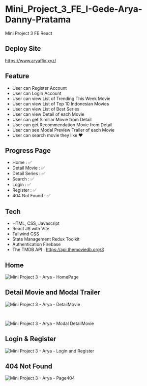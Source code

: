 # Mini_Project_3_FE_I-Gede-Arya-Danny-Pratama
Mini Project 3 FE React

## Deploy Site
https://www.aryaflix.xyz/

## Feature
- User can Register Account
- User can Login Account
- User can view List of Trending This Week Movie
- User can view List of Top 10 Indonesian Movies
- User can view List of Best Series
- User can view Detail of each Movie
- User can get Similiar Movie from Detail
- User can get Recommendation Movie from Detail
- User can see Modal Preview Trailer of each Movie
- User can search movie they like ❤️

## Progress Page
- Home : ✅
- Detail Movie : ✅
- Detail Series : ✅
- Search : ✅
- Login : ✅
- Register : ✅
- 404 Not Found : ✅

## Tech
- HTML, CSS, Javascript
- React JS with Vite
- Tailwind CSS
- State Management Redux Toolkit
- Authentication Firebase
- The TMDB API : https://api.themoviedb.org/3

## Home
![Mini Project 3 - Arya - HomePage](https://github.com/Frontend-OneSide-BRI/Mini_Project_3_FE_I-Gede-Arya-Danny-Pratama/assets/75374189/1c4fd6e3-94af-43af-83f2-6e960b8ee77e)

## Detail Movie and Modal Trailer
![Mini Project 3 - Arya - DetailMovie](https://github.com/Frontend-OneSide-BRI/Mini_Project_3_FE_I-Gede-Arya-Danny-Pratama/assets/75374189/05daa2b5-9186-4f51-8902-58cf97ac3253)

<br>

![Mini Project 3 - Arya - Modal DetailMovie](https://github.com/Frontend-OneSide-BRI/Mini_Project_3_FE_I-Gede-Arya-Danny-Pratama/assets/75374189/f4517077-729e-4e08-8c36-c779a24adf16)

## Login & Register
![Mini Project 3 - Arya - Login and Register](https://github.com/Frontend-OneSide-BRI/Mini_Project_3_FE_I-Gede-Arya-Danny-Pratama/assets/75374189/6b0ce4bb-f74f-4810-b69f-57afc6b12544)

## 404 Not Found
![Mini Project 3 - Arya - Page404](https://github.com/Frontend-OneSide-BRI/Mini_Project_3_FE_I-Gede-Arya-Danny-Pratama/assets/75374189/4e56071d-722d-4872-98ae-cc3e9cdd90bf)





